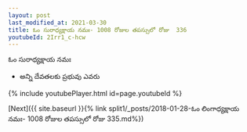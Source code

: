 ```yaml
---
layout: post
last_modified_at: 2021-03-30
title: ఓం సురాధ్యక్షాయ నమః- 1008 రోజుల తపస్సులో రోజు  336
youtubeId: 2Irr1_c-hcw
---
```

 
 
 ఓం సురాధ్యక్షాయ నమః  
 
 -  అన్ని దేవతలకు ప్రభువు ఎవరు 
 
  
 
  
 
 
 
 
 
 


{% include youtubePlayer.html id=page.youtubeId %}
 
[Next]({{ site.baseurl }}{% link  split1/_posts/2018-01-28-ఓం లింగాధ్యక్షాయ నమః- 1008 రోజుల తపస్సులో రోజు  335.md%})
 
